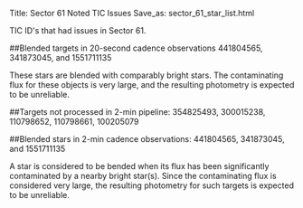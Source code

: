Title: Sector 61 Noted TIC Issues
Save_as: sector_61_star_list.html


TIC ID's that had issues in Sector 61.

##Blended targets in 20-second cadence observations
441804565, 341873045, and 1551711135

These stars are blended with comparably bright stars. The contaminating flux for these objects is very large, and the resulting photometry is expected to be unreliable.

##Targets not processed in 2-min pipeline:
354825493, 300015238, 110798652, 110798661, 100205079

##Blended stars in 2-min cadence observations:
441804565, 341873045, and 1551711135

A star is considered to be bended when its flux has been significantly contaminated by a nearby bright star(s). Since the contaminating flux is considered very large, the resulting photometry for such targets is expected to be unreliable.


